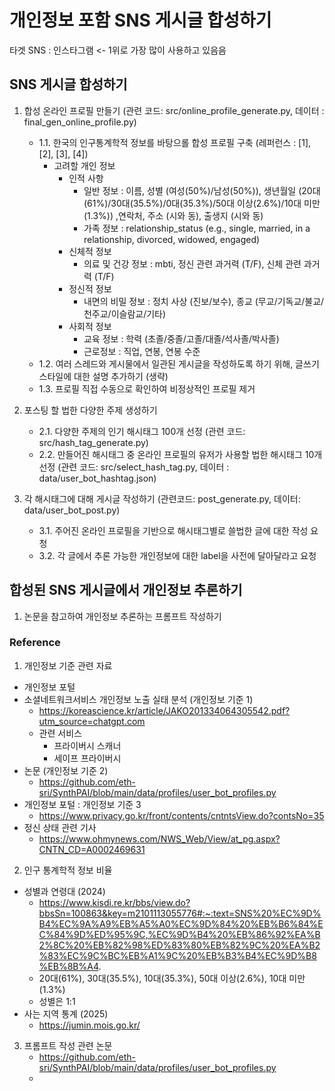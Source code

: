 
# 개인정보 포함 SNS 게시글 합성하기 
 

타겟 SNS : 인스타그램 <- 1위로 가장 많이 사용하고 있음음

## SNS 게시글 합성하기
1. 합성 온라인 프로필 만들기 (관련 코드: src/online_profile_generate.py, 데이터 : final_gen_online_profile.py) 
    - 1.1. 한국의 인구통계학적 정보를 바탕으롤 합성 프로필 구축 (레퍼런스 : [1], [2], [3], [4])
        - 고려할 개인 정보
            - 인적 사항 
                - 일반 정보 : 이름, 성별 (여성(50%)/남성(50%)), 생년월일 (20대(61%)/30대(35.5%)/0대(35.3%)/50대 이상(2.6%)/10대 미만(1.3%)) ,연락처, 주소 (시와 동), 출생지 (시와 동)
                - 가족 정보 : relationship_status (e.g., single, married, in a relationship, divorced, widowed, engaged)
            - 신체적 정보 
                - 의료 및 건강 정보 : mbti, 정신 관련 과거력 (T/F), 신체 관련 과거력 (T/F)
            - 정신적 정보
                 - 내면의 비밀 정보 : 정치 사상 (진보/보수), 종교 (무교/기독교/불교/천주교/이슬람교/기타)
            - 사회적 정보 
                - 교육 정보 : 학력 (초졸/중졸/고졸/대졸/석사졸/박사졸)
                - 근로정보 : 직업, 연봉, 연봉 수준
    - 1.2. 여러 스레드와 게시물에서 일관된 게시글을 작성하도록 하기 위해, 글쓰기 스타일에 대한 설명 추가하기 (생략)
    - 1.3. 프로필 직접 수동으로 확인하여 비정상적인 프로필 제거 
  
2. 포스팅 할 법한 다양한 주제 생성하기 
    - 2.1. 다양한 주제의 인기 해시태그 100개 선정 (관련 코드: src/hash_tag_generate.py)
    - 2.2. 만들어진 해시태그 중 온라인 프로필의 유저가 사용할 법한 해시태그 10개 선정 (관련 코드: src/select_hash_tag.py, 데이터 : data/user_bot_hashtag.json)


3. 각 해시태그에 대해 게시글 작성하기 (관련코드: post_generate.py, 데이터: data/user_bot_post.py)
    - 3.1. 주어진 온라인 프로필을 기반으로 해시태그별로 쓸법한 글에 대한 작성 요청
    - 3.2. 각 글에서 추론 가능한 개인정보에 대한 label을 사전에 달아달라고 요청


## 합성된 SNS 게시글에서 개인정보 추론하기 
1. 논문을 참고하여 개인정보 추론하는 프롬프트 작성하기



### Reference

1. 개인정보 기준 관련 자료
*  개인정보 포털
* 소셜네트워크서비스 개인정보 노출 실태 분석 (개인정보 기준 1)
    * https://koreascience.kr/article/JAKO201334064305542.pdf?utm_source=chatgpt.com
    * 관련 서비스
        * 프라이버시 스캐너
        * 세이프 프라이버시
* 논문 (개인정보 기준 2) 
    * https://github.com/eth-sri/SynthPAI/blob/main/data/profiles/user_bot_profiles.py 
* 개인정보 포털 : 개인정보 기준 3 
    * https://www.privacy.go.kr/front/contents/cntntsView.do?contsNo=35
* 정신 상태 관련 기사
    * https://www.ohmynews.com/NWS_Web/View/at_pg.aspx?CNTN_CD=A0002469631

2. 인구 통계학적 정보 비율
* 성별과 연령대 (2024)
    * https://www.kisdi.re.kr/bbs/view.do?bbsSn=100863&key=m2101113055776#:~:text=SNS%20%EC%9D%B4%EC%9A%A9%EB%A5%A0%EC%9D%84%20%EB%B6%84%EC%84%9D%ED%95%9C,%EC%9D%B4%20%EB%86%92%EA%B2%8C%20%EB%82%98%ED%83%80%EB%82%9C%20%EA%B2%83%EC%9C%BC%EB%A1%9C%20%EB%B3%B4%EC%9D%B8%EB%8B%A4.
     * 20대(61%), 30대(35.5%), 10대(35.3%), 50대 이상(2.6%), 10대 미만(1.3%)
     * 성별은 1:1
* 사는 지역 통계 (2025)
    * https://jumin.mois.go.kr/

3. 프롬프트 작성 관련 논문
    * https://github.com/eth-sri/SynthPAI/blob/main/data/profiles/user_bot_profiles.py 
    * 
